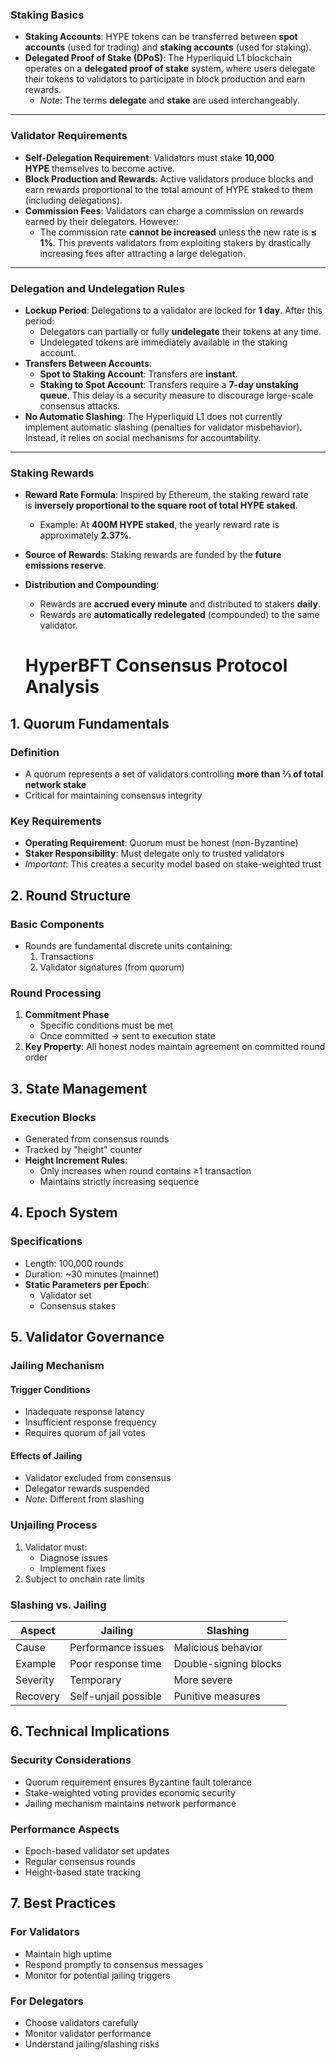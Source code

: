 ### **Staking Basics**

-   **Staking Accounts**: HYPE tokens can be transferred between **spot accounts** (used for trading) and **staking accounts** (used for staking).
-   **Delegated Proof of Stake (DPoS)**: The Hyperliquid L1 blockchain operates on a **delegated proof of stake** system, where users delegate their tokens to validators to participate in block production and earn rewards.
    -   *Note*: The terms **delegate** and **stake** are used interchangeably.

* * * *

### **Validator Requirements**

-   **Self-Delegation Requirement**: Validators must stake **10,000 HYPE** themselves to become active.
-   **Block Production and Rewards**: Active validators produce blocks and earn rewards proportional to the total amount of HYPE staked to them (including delegations).
-   **Commission Fees**: Validators can charge a commission on rewards earned by their delegators. However:
    -   The commission rate **cannot be increased** unless the new rate is **≤ 1%**. This prevents validators from exploiting stakers by drastically increasing fees after attracting a large delegation.

* * * *

### **Delegation and Undelegation Rules**

-   **Lockup Period**: Delegations to a validator are locked for **1 day**. After this period:
    -   Delegators can partially or fully **undelegate** their tokens at any time.
    -   Undelegated tokens are immediately available in the staking account.
-   **Transfers Between Accounts**:
    -   **Spot to Staking Account**: Transfers are **instant**.
    -   **Staking to Spot Account**: Transfers require a **7-day unstaking queue**. This delay is a security measure to discourage large-scale consensus attacks.
-   **No Automatic Slashing**: The Hyperliquid L1 does not currently implement automatic slashing (penalties for validator misbehavior). Instead, it relies on social mechanisms for accountability.

* * * *

### **Staking Rewards**

-   **Reward Rate Formula**: Inspired by Ethereum, the staking reward rate is **inversely proportional to the square root of total HYPE staked**.
    -   Example: At **400M HYPE staked**, the yearly reward rate is approximately **2.37%**.
-   **Source of Rewards**: Staking rewards are funded by the **future emissions reserve**.
-   **Distribution and Compounding**:
    -   Rewards are **accrued every minute** and distributed to stakers **daily**.
    -   Rewards are **automatically redelegated** (compounded) to the same validator.



    # HyperBFT Consensus Protocol Analysis

## 1. Quorum Fundamentals
### Definition
- A quorum represents a set of validators controlling **more than ⅔ of total network stake**
- Critical for maintaining consensus integrity

### Key Requirements
- **Operating Requirement**: Quorum must be honest (non-Byzantine)
- **Staker Responsibility**: Must delegate only to trusted validators
- *Important*: This creates a security model based on stake-weighted trust

## 2. Round Structure
### Basic Components
- Rounds are fundamental discrete units containing:
  1. Transactions
  2. Validator signatures (from quorum)

### Round Processing
1. **Commitment Phase**
   - Specific conditions must be met
   - Once committed → sent to execution state
2. **Key Property**: All honest nodes maintain agreement on committed round order

## 3. State Management
### Execution Blocks
- Generated from consensus rounds
- Tracked by "height" counter
- **Height Increment Rules**:
  - Only increases when round contains ≥1 transaction
  - Maintains strictly increasing sequence

## 4. Epoch System
### Specifications
- Length: 100,000 rounds
- Duration: ~30 minutes (mainnet)
- **Static Parameters per Epoch**:
  - Validator set
  - Consensus stakes

## 5. Validator Governance
### Jailing Mechanism
#### Trigger Conditions
- Inadequate response latency
- Insufficient response frequency
- Requires quorum of jail votes

#### Effects of Jailing
- Validator excluded from consensus
- Delegator rewards suspended
- *Note*: Different from slashing

### Unjailing Process
1. Validator must:
   - Diagnose issues
   - Implement fixes
2. Subject to onchain rate limits

### Slashing vs. Jailing
| Aspect | Jailing | Slashing |
|--------|---------|----------|
| Cause | Performance issues | Malicious behavior |
| Example | Poor response time | Double-signing blocks |
| Severity | Temporary | More severe |
| Recovery | Self-unjail possible | Punitive measures |

## 6. Technical Implications
### Security Considerations
- Quorum requirement ensures Byzantine fault tolerance
- Stake-weighted voting provides economic security
- Jailing mechanism maintains network performance

### Performance Aspects
- Epoch-based validator set updates
- Regular consensus rounds
- Height-based state tracking

## 7. Best Practices
### For Validators
- Maintain high uptime
- Respond promptly to consensus messages
- Monitor for potential jailing triggers

### For Delegators
- Choose validators carefully
- Monitor validator performance
- Understand jailing/slashing risks

